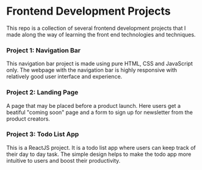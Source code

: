 # Frontend Development Projects

This repo is a collection of several frontend development projects that I made along the way of learning the front end technologies and techniques.

### Project 1: Navigation Bar

This navigation bar project is made using pure HTML, CSS and JavaScript only. The webpage with the navigation bar is highly responsive with relatively good user interface and experience.

### Project 2: Landing Page

A page that may be placed before a product launch. Here users get a beatiful "coming soon" page and a form to sign up for newsletter from the product creators.

### Project 3: Todo List App

This is a ReactJS project. It is a todo list app where users can keep track of their day to day task. The simple design helps to make the todo app more intuitive to users and boost their productivity.
